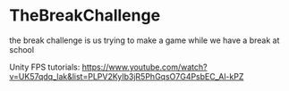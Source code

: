# TheBreakChallenge
the break challenge is us trying to make a game while we have a break at school

Unity FPS tutorials:
https://www.youtube.com/watch?v=UK57qdq_lak&list=PLPV2KyIb3jR5PhGqsO7G4PsbEC_Al-kPZ
